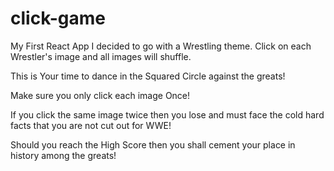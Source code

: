 # click-game
My First React App I decided to go with a Wrestling theme. Click on each Wrestler's image and all images will shuffle.

This is Your time to dance in the Squared Circle against the greats!

Make sure you only click each image Once!

If you click the same image twice then you lose and must face the cold hard facts that you are not cut out for WWE!

Should you reach the High Score then you shall cement your place in history among the greats!



